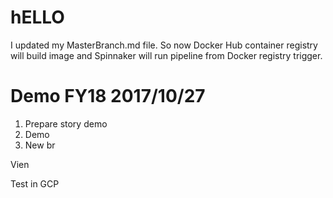 # hELLO

I updated my MasterBranch.md file. So now Docker Hub container registry will build image
and Spinnaker will run pipeline from Docker registry trigger.

# Demo FY18 2017/10/27

1. Prepare story demo
2. Demo
3. New br

Vien

Test in GCP